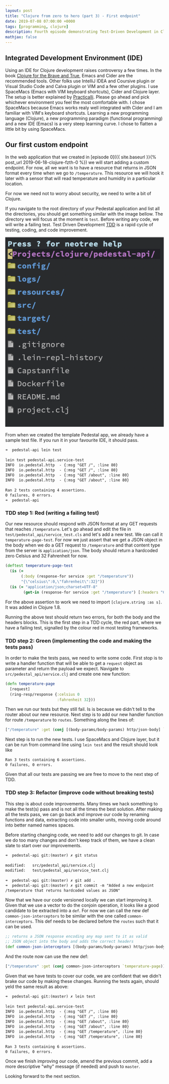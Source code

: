 ```yaml
---
layout: post
title: "Clojure from zero to hero (part 3) - First endpoint"
date: 2019-07-08 07:00:00 +0000
tags: [programming, clojure]
description: Fourth episode demonstrating Test-Driven Development in Clojure by creating a custom JSON API endpoint using Pedestal framework, covering IDE setup, TDD workflow, and endpoint implementation with tests.
mathjax: false
---
```


## Integrated Development Environment (IDE)

Using an IDE for Clojure development raises controversy a few times. In the book [Clojure for the Brave and True](https://www.braveclojure.com/clojure-for-the-brave-and-true/), Emacs and Cider are the recommended tools. Other folks use IntelliJ IDEA and Coursive plugin or Visual Studio Code and Calva plugin or VIM and a few other plugins. I use SpaceMacs (Emacs with VIM keyboard shortcuts), Cider and Clojure layer. The setup is better explained by [Practicalli](https://practicalli.github.io/spacemacs/install-spacemacs/). Please go ahead and pick whichever environment you feel the most comfortable with. I chose SpaceMacs because Emacs works realy well integrated with Cider and I am familiar with VIM's keyboard shortcuts. Learning a new programming language (Clojure), a new programming paradigm (functional programming) and a new IDE (Emacs) is a very steep learning curve. I chose to flatten a little bit by using SpaceMacs.

## Our first custom endpoint

In the web application that we created in [episode 0]({{ site.baseurl }}{% post_url 2019-06-18-clojure-fzth-0 %}) we will start adding a custom endpoint. For now, all we want is to have a resource that returns in JSON format every time when we go to `/temperature`. This resource we will hook it later with a sensor that will read temperature and humidity in a particular location.

For now we need not to worry about security, we need to write a bit of Clojure.

If you navigate to the root directory of your Pedestal application and list all the directories, you should get something similar with the image bellow. The directory we will focus at the moment is `test`. Before writing any code, we will write a failing test. Test Driven Development [TDD](https://www.jamesshore.com/Agile-Book/test_driven_development.html) is a rapid cycle of testing, coding, and code improvement.

![image](/assets/img/clojure-directory-structure.png)

From when we created the template Pedestal app, we already have a sample test file. If you run it in your favourite IDE, it should pass.

```shell
➜  pedestal-api lein test

lein test pedestal-api.service-test
INFO  io.pedestal.http  - {:msg "GET /", :line 80}
INFO  io.pedestal.http  - {:msg "GET /", :line 80}
INFO  io.pedestal.http  - {:msg "GET /about", :line 80}
INFO  io.pedestal.http  - {:msg "GET /about", :line 80}

Ran 2 tests containing 4 assertions.
0 failures, 0 errors.
➜  pedestal-api
```

### TDD step 1: Red (writing a failing test)

Our new resource should respond with JSON format at any GET requests that reaches `/temperature`. Let's go ahead and edit the file in `test/pedestal_api/service_test.cls` and let's add a new test. We can call it `temperature-page-test`. For now we just assert that we get a JSON object in the body when we do a GET request to `/temperature` and that content type from the server is `application/json`. The body should return a hardcoded zero Celsius and 32 Fahrenheit for now.

```clojure
(deftest temperature-page-test
  (is (=
       (:body (response-for service :get "/temperature"))
       "{\"celsius\":0,\"fahrenheit\":32}"))
  (is (= "application/json;charset=UTF-8"
        (get-in (response-for service :get "/temperature") [:headers "Content-Type"]))))
```

For the above assertion to work we need to import `[clojure.string :as s]`. It was added in Clojure 1.8.

Running the above test should return two errors, for both the body and the headers blocks. This is the first step in a TDD cycle, the red part, where we have a failing test, signalled by the colour red in most testing frameworks.

### TDD step 2: Green (implementing the code and making the tests pass)

In order to make the tests pass, we need to write some code. First stop is to write a handler function that will be able to get a `request` object as parameter and return the payload we expect. Navigate to `src/pedestal_api/service.clj` and create one new function:

```clojure
(defn temperature-page
  [request]
  (ring-resp/response {:celsius 0
                       :fahrenheit 32}))
```

Then we run our tests but they still fail. Is is because we didn't tell to the router about our new resource. Next step is to add our new handler function for route `/temperature` to `routes`. Something along the lines of:

```clojure
["/temperature" :get (conj [(body-params/body-params) http/json-body] `temperature-page)]
```

Next step is to run the new tests. I use SpaceMacs and Clojure layer, but it can be run from command line using `lein test` and the result should look like

```shell
Ran 3 tests containing 6 assertions.
0 failures, 0 errors.
```

Given that all our tests are passing we are free to move to the next step of TDD.

### TDD step 3: Refactor (improve code without breaking tests)

This step is about code improvements. Many times we hack something to make the test(s) pass and is not all the times the best solution. After making all the tests pass, we can go back and improve our code by renaming functions and data, extracting code into smaller units, moving code around into better named names spaces.

Before starting changing code, we need to add our changes to git. In case we do too many changes and don't keep track of them, we have a clean slate to start over our improvements.

```shell
➜  pedestal-api git:(master) ✗ git status

modified:   src/pedestal_api/service.clj
modified:   test/pedestal_api/service_test.clj

➜  pedestal-api git:(master) ✗ git add .
➜  pedestal-api git:(master) ✗ git commit -m "Added a new endpoint /temperature that returns hardcoded values as JSON"
```

Now that we have our code versioned locally we can start improving it. Given that we use a vector to do the conjoin operation, it looks like a good candidate to be extracted into a `def`. For now we can call the new def `common-json-interceptors` to be similar with the one called `common-interceptors`. This def needs to be declared before the `routes` such that it can be used.

```clojure
;; returns a JSON response encoding any map sent to it as valid
;; JSON object into the body and adds the correct headers
(def common-json-interceptors [(body-params/body-params) http/json-body])
```

And the route now can use the new def:

```clojure
["/temperature" :get (conj common-json-interceptors `temperature-page)]
```

Given that we have tests to cover our code, we are confident that we didn't brake our code by making these changes. Running the tests again, should yeld the same result as above:

```shell
➜  pedestal-api git:(master) ✗ lein test

lein test pedestal-api.service-test
INFO  io.pedestal.http  - {:msg "GET /", :line 80}
INFO  io.pedestal.http  - {:msg "GET /", :line 80}
INFO  io.pedestal.http  - {:msg "GET /about", :line 80}
INFO  io.pedestal.http  - {:msg "GET /about", :line 80}
INFO  io.pedestal.http  - {:msg "GET /temperature", :line 80}
INFO  io.pedestal.http  - {:msg "GET /temperature", :line 80}

Ran 3 tests containing 6 assertions.
0 failures, 0 errors.
```

Once we finish improving our code, amend the previous commit, add a more descriptive "why" message (if needed) and push to `master`.

Looking forward to the next section.
